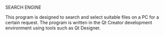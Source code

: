 SEARCH ENGINE

This program is designed to search and select suitable files on a PC for a certain request.
The program is written in the Qt Creator development environment using tools such as Qt Designer.
